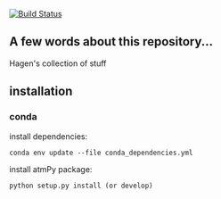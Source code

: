 [![Build Status](https://travis-ci.org/hagne/atm-py.svg?branch=master)](https://travis-ci.org/hagne/atm-py)

## A few words about this repository...
Hagen's collection of stuff

## installation
### conda
install dependencies:

```conda env update --file conda_dependencies.yml```

install atmPy package:

```python setup.py install (or develop)```


